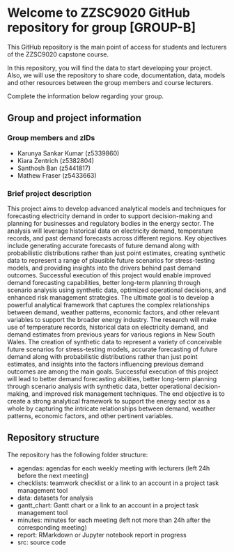# Welcome to ZZSC9020 GitHub repository for group [GROUP-B]

This GitHub repository is the main point of access for students and lecturers of the ZZSC9020 capstone course. 

In this repository, you will find the data to start developing your project. Also, we will use the repository to share code, documentation, data, models and other resources between the group members and course lecturers.

Complete the information below regarding your group.

## Group and project information

### Group members and zIDs
- Karunya Sankar Kumar (z5339860)
- Kiara Zentrich (z5382804)
- Santhosh Ban (z5441817)
- Mathew Fraser (z5433663)

### Brief project description

This project aims to develop advanced analytical models and techniques for forecasting electricity demand in order to support decision-making and planning for businesses and regulatory bodies in the energy sector. The analysis will leverage historical data on electricity demand, temperature records, and past demand forecasts across different regions. Key objectives include generating accurate forecasts of future demand along with probabilistic distributions rather than just point estimates, creating synthetic data to represent a range of plausible future scenarios for stress-testing models, and providing insights into the drivers behind past demand outcomes. Successful execution of this project would enable improved demand forecasting capabilities, better long-term planning through scenario analysis using synthetic data, optimized operational decisions, and enhanced risk management strategies. The ultimate goal is to develop a powerful analytical framework that captures the complex relationships between demand, weather patterns, economic factors, and other relevant variables to support the broader energy industry. The research will make use of temperature records, historical data on electricity demand, and demand estimates from previous years for various regions in New South Wales. The creation of synthetic data to represent a variety of conceivable future scenarios for stress-testing models, accurate forecasting of future demand along with probabilistic distributions rather than just point estimates, and insights into the factors influencing previous demand outcomes are among the main goals. Successful execution of this project will lead to better demand forecasting abilities, better long-term planning through scenario analysis with synthetic data, better operational decision-making, and improved risk management techniques. The end objective is to create a strong analytical framework to support the energy sector as a whole by capturing the intricate relationships between demand, weather patterns, economic factors, and other pertinent variables.

## Repository structure

The repository has the following folder structure:

- agendas: agendas for each weekly meeting with lecturers (left 24h before the next meeting)
- checklists: teamwork checklist or a link to an account in a project task management tool
- data: datasets for analysis
- gantt_chart: Gantt chart or a link to an account in a project task management tool
- minutes: minutes for each meeting (left not more than 24h after the corresponding meeting)
- report: RMarkdown or Jupyter notebook report in progress
- src: source code
